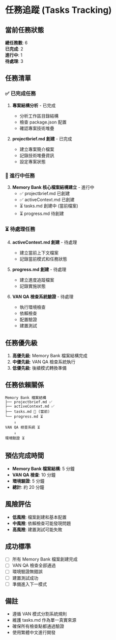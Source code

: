 # 任務追蹤 (Tasks Tracking)

## 當前任務狀態
**總任務數**: 6  
**已完成**: 2  
**進行中**: 1  
**待處理**: 3  

## 任務清單

### ✅ 已完成任務
1. **專案結構分析** - 已完成
   - 分析工作區目錄結構
   - 檢查 package.json 配置
   - 確認專案技術堆疊

2. **projectbrief.md 創建** - 已完成
   - 建立專案簡介檔案
   - 記錄技術堆疊資訊
   - 設定專案狀態

### 🔄 進行中任務
3. **Memory Bank 核心檔案結構建立** - 進行中
   - ✅ projectbrief.md 已創建
   - ✅ activeContext.md 已創建
   - ⏳ tasks.md 創建中 (當前檔案)
   - ⏳ progress.md 待創建

### ⏳ 待處理任務
4. **activeContext.md 創建** - 待處理
   - 建立當前上下文檔案
   - 記錄當前模式和任務狀態

5. **progress.md 創建** - 待處理
   - 建立進度追蹤檔案
   - 記錄實施狀態

6. **VAN QA 檢查系統驗證** - 待處理
   - 執行環境檢查
   - 依賴檢查
   - 配置驗證
   - 建置測試

## 任務優先級
1. **高優先級**: Memory Bank 檔案結構完成
2. **中優先級**: VAN QA 檢查系統執行
3. **低優先級**: 後續模式轉換準備

## 任務依賴關係
```
Memory Bank 檔案結構
├── projectbrief.md ✅
├── activeContext.md ✅
├── tasks.md 🔄 (當前)
└── progress.md ⏳
    ↓
VAN QA 檢查系統 ⏳
    ↓
環境驗證 ⏳
```

## 預估完成時間
- **Memory Bank 檔案結構**: 5 分鐘
- **VAN QA 檢查**: 10 分鐘
- **環境驗證**: 5 分鐘
- **總計**: 約 20 分鐘

## 風險評估
- **低風險**: 檔案創建和基本配置
- **中風險**: 依賴檢查可能發現問題
- **高風險**: 建置測試可能失敗

## 成功標準
- [ ] 所有 Memory Bank 檔案創建完成
- [ ] VAN QA 檢查全部通過
- [ ] 環境驗證無錯誤
- [ ] 建置測試成功
- [ ] 準備進入下一模式

## 備註
- 遵循 VAN 模式分割系統規則
- 維護 tasks.md 作為單一真實來源
- 確保所有檢查點都通過驗證
- 使用繁體中文進行開發